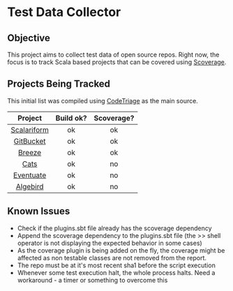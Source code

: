 # Test Data Collector

## Objective

  This project aims to collect test data of open source repos.
  Right now, the focus is to track Scala based projects that can be covered using [Scoverage](https://github.com/scoverage/sbt-scoverage).


## Projects Being Tracked

  This initial list was compiled using [CodeTriage](http://www.codetriage.com/) as the main source.

| Project               |            Build ok?             | Scoverage?  |
| :----------------------------------------------------------: |:--:|:--:|
| [Scalariform](https://github.com/scala-ide/scalariform)      | ok | ok |
| [GitBucket](https://github.com/gitbucket/gitbucket)          | ok | ok |
| [Breeze](https://github.com/scalanlp/breeze)                 | ok | ok |
| [Cats](https://github.com/typelevel/cats)                    | ok | no |
| [Eventuate](https://github.com/RBMHTechnology/eventuate)     | ok | no |
| [Algebird](https://github.com/twitter/algebird)              | ok | no |


## Known Issues

  + Check if the plugins.sbt file already has the scoverage dependency
  + Append the scoverage dependency to the plugins.sbt file (the >> shell operator is not displaying the expected behavior in some cases)
  + As the coverage plugin is being added on the fly, the coverage might be affected as non testable classes are not removed from the report.
  + The repo must be at it's most recent sha1 before the script execution 
  + Whenever some test execution halt, the whole process halts. Need a workaround - a timer or something to overcome this
